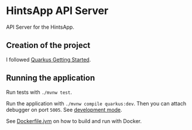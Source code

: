 # HintsApp API Server

API Server for the HintsApp.


## Creation of the project

I followed [Quarkus Getting Started](https://quarkus.io/guides/getting-started).

## Running the application

Run tests with `./mvnw test`.

Run the application with `./mvnw compile quarkus:dev`.
Then you can attach debugger on port `5005`.
See [development mode](https://quarkus.io/guides/getting-started#development-mode). 

See [Dockerfile.jvm](./src/main/docker/Dockerfile.jvm) on how to build and run with Docker.

